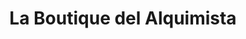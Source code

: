 ---
title: "La Boutique del Alquimista"
url: /conil-de-la-frontera/la-boutique-del-alquimista/
shop: masaje
---